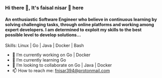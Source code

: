### Hi there 👋, It's faisal nisar 👨‍ here
#### An enthusiastic Software Engineer who believe in continuous learning by solving challenging tasks, through online platforms and working among expert developers. I am determined to exploit my skills to the best possible level to develop solutions...

Skills: Linux | Go | Java | Docker | Bash

- 🔭 I’m currently working on Go | Docker 
- 🌱 I’m currently learning Go 
- 👯 I’m looking to collaborate on Go | Java | Docker 
- 📫 How to reach me: fnisar394@protonmail.com 
